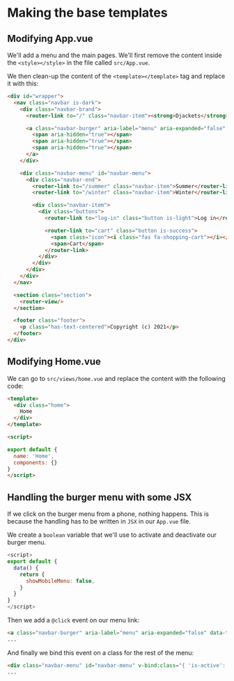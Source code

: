 # Making the base templates

## Modifying App.vue

We'll add a menu and the main pages. We'll first remove the content inside the `<style></style>` in the file called `src/App.vue`.

We then clean-up the content of the `<template></template>` tag and replace it with this:

```html
<div id="wrapper">
  <nav class="navbar is-dark">
    <div class="navbar-brand">
      <router-link to="/" class="navbar-item"><strong>Djackets</strong></router-link>

      <a class="navbar-burger" aria-label="menu" aria-expanded="false" data-target="navbar-menu">
        <span aria-hidden="true"></span>
        <span aria-hidden="true"></span>
        <span aria-hidden="true"></span>
      </a>
    </div>

    <div class="navbar-menu" id="navbar-menu">
      <div class="navbar-end">
        <router-link to="/summer" class="navbar-item">Summer</router-link>
        <router-link to="/winter" class="navbar-item">Winter</router-link>

        <div class="navbar-item">
          <div class="buttons">
            <router-link to="log-in" class="button is-light">Log in</router-link>

            <router-link to="cart" class="button is-success">
              <span class="icon"><i class="fas fa-shopping-cart"></i></span>
              <span>Cart</span>
            </router-link>
          </div>
        </div>
      </div>
    </div>
  </nav>

  <section class="section">
    <router-view/>
  </section>

  <footer class="footer">
    <p class="has-text-centered">Copyright (c) 2021</p>
  </footer>
</div>
```

## Modifying Home.vue

We can go to `src/views/home.vue` and replace the content with the following code:

```html
<template>
  <div class="home">
    Home
  </div>
</template>

<script>

export default {
  name: 'Home',
  components: {}
}
</script>
```

## Handling the burger menu with some JSX

If we click on the burger menu from a phone, nothing happens. This is because the handling has to be written in `JSX` in our `App.vue` file.

We create a `boolean` variable that we'll use to activate and deactivate our burger menu.

```javascript
<script>
export default {
  data() {
    return {
      showMobileMenu: false,
    }
  }
}
</script>
```

Then we add a `@click` event on our menu link: 

```html
<a class="navbar-burger" aria-label="menu" aria-expanded="false" data-target="navbar-menu" @click="showMobileMenu = !showMobileMenu">
...
```

And finally we bind this event on a class for the rest of the menu:

```html
<div class="navbar-menu" id="navbar-menu" v-bind:class="{ 'is-active': showMobileMenu }">
...
```